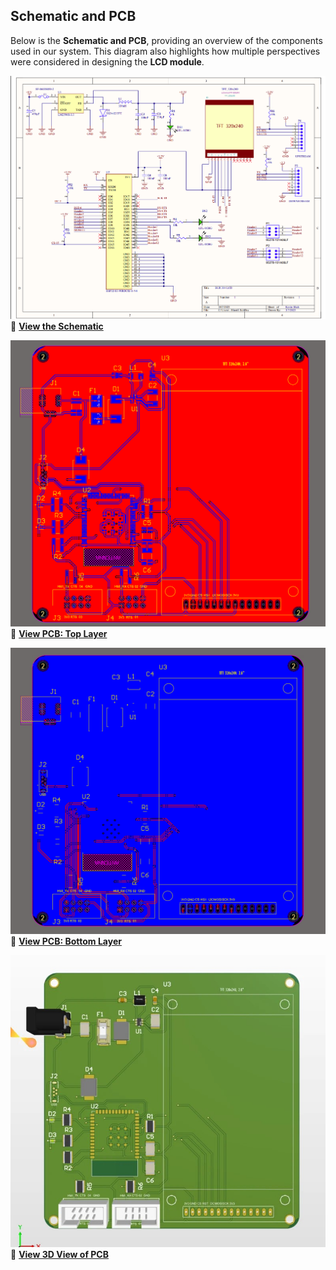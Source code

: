 ## Schematic and PCB

Below is the **Schematic and PCB**, providing an overview of the components used in our system. This diagram also highlights how multiple perspectives were considered in designing the **LCD module**.  

![Schematic](Schematic.png)  
🔗 [**View the Schematic**](https://drive.google.com/file/d/1G5POpkL_Rq6nyJ6cgbkoUedZWS8gGMQq/view?usp=sharing)  

![Top Layer: PCB](Top_Layer_PCB.png)  
🔗 [**View PCB: Top Layer**](https://drive.google.com/file/d/1dhD5Cz_LtUWb9P19EDQvj1NKTsKChQoR/view?usp=sharing)  


![Bottom Layer: PCB](Bottom_Layer_PCB.png)  
🔗 [**View PCB: Bottom Layer**](https://drive.google.com/file/d/1zJoqoBrnG-8lp9ISNdeeMFX5T1Z7rIH1/view?usp=sharing) 

![3D View of PCB](ezgif-10daea78a009f5.jpg)  
🔗 [**View 3D View of PCB**](https://drive.google.com/file/d/1WreppTGnbz-ksFBE5IJjrEa2b22zba7d/view?usp=sharing) 
